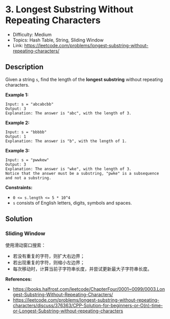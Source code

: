 # 3. Longest Substring Without Repeating Characters

- Difficulty: Medium
- Topics: Hash Table, String, Sliding Window
- Link: https://leetcode.com/problems/longest-substring-without-repeating-characters/

## Description

Given a string `s`, find the length of the **longest substring** without repeating characters.

**Example 1:**

```
Input: s = "abcabcbb"
Output: 3
Explanation: The answer is "abc", with the length of 3.
```

**Example 2:**

```
Input: s = "bbbbb"
Output: 1
Explanation: The answer is "b", with the length of 1.
```

**Example 3:**

```
Input: s = "pwwkew"
Output: 3
Explanation: The answer is "wke", with the length of 3.
Notice that the answer must be a substring, "pwke" is a subsequence and not a substring.
```

**Constraints:**

- `0 <= s.length <= 5 * 10^4`
- `s` consists of English letters, digits, symbols and spaces.

## Solution

### Sliding Window

使用滑动窗口搜索：

- 若没有重复的字符，则扩大右边界；
- 若出现重复的字符，则缩小左边界；
- 每次移动时，计算当前子字符串长度，并尝试更新最大子字符串长度。

**References:**

- https://books.halfrost.com/leetcode/ChapterFour/0001~0099/0003.Longest-Substring-Without-Repeating-Characters/
- https://leetcode.com/problems/longest-substring-without-repeating-characters/discuss/376363/CPP-Solution-for-beginners-or-O(n)-time-or-Longest-Substring-without-repeating-characters
